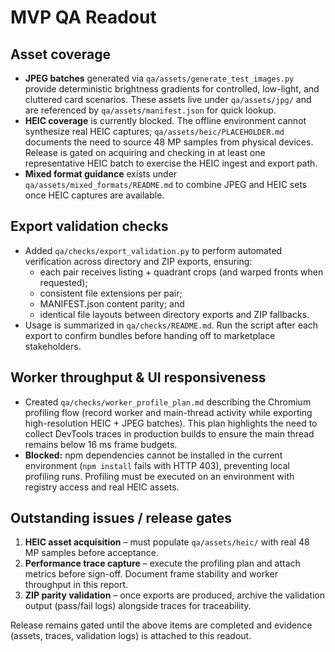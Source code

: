 # MVP QA Readout

## Asset coverage
- **JPEG batches** generated via `qa/assets/generate_test_images.py` provide deterministic
  brightness gradients for controlled, low-light, and cluttered card scenarios. These
  assets live under `qa/assets/jpg/` and are referenced by `qa/assets/manifest.json` for
  quick lookup.
- **HEIC coverage** is currently blocked. The offline environment cannot synthesize
  real HEIC captures; `qa/assets/heic/PLACEHOLDER.md` documents the need to source
  48 MP samples from physical devices. Release is gated on acquiring and checking in
  at least one representative HEIC batch to exercise the HEIC ingest and export path.
- **Mixed format guidance** exists under `qa/assets/mixed_formats/README.md` to combine
  JPEG and HEIC sets once HEIC captures are available.

## Export validation checks
- Added `qa/checks/export_validation.py` to perform automated verification across
  directory and ZIP exports, ensuring:
  - each pair receives listing + quadrant crops (and warped fronts when requested);
  - consistent file extensions per pair;
  - MANIFEST.json content parity; and
  - identical file layouts between directory exports and ZIP fallbacks.
- Usage is summarized in `qa/checks/README.md`. Run the script after each export to
  confirm bundles before handing off to marketplace stakeholders.

## Worker throughput & UI responsiveness
- Created `qa/checks/worker_profile_plan.md` describing the Chromium profiling flow
  (record worker and main-thread activity while exporting high-resolution HEIC + JPEG
  batches). This plan highlights the need to collect DevTools traces in production
  builds to ensure the main thread remains below 16 ms frame budgets.
- **Blocked:** npm dependencies cannot be installed in the current environment
  (`npm install` fails with HTTP 403), preventing local profiling runs. Profiling must
  be executed on an environment with registry access and real HEIC assets.

## Outstanding issues / release gates
1. **HEIC asset acquisition** – must populate `qa/assets/heic/` with real 48 MP samples
   before acceptance.
2. **Performance trace capture** – execute the profiling plan and attach metrics before
   sign-off. Document frame stability and worker throughput in this report.
3. **ZIP parity validation** – once exports are produced, archive the validation output
   (pass/fail logs) alongside traces for traceability.

Release remains gated until the above items are completed and evidence (assets, traces,
validation logs) is attached to this readout.